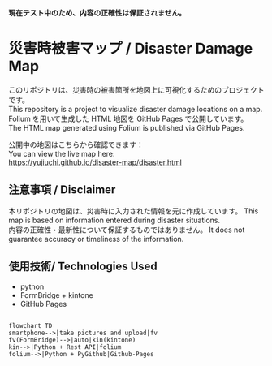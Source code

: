 **現在テスト中のため、内容の正確性は保証されません。**

# 災害時被害マップ / Disaster Damage Map

このリポジトリは、災害時の被害箇所を地図上に可視化するためのプロジェクトです。  
This repository is a project to visualize disaster damage locations on a map.  
Folium を用いて生成した HTML 地図を GitHub Pages で公開しています。  
The HTML map generated using Folium is published via GitHub Pages.  

公開中の地図はこちらから確認できます：  
You can view the live map here:  
https://yujiuchi.github.io/disaster-map/disaster.html

## 注意事項 / Disclaimer
本リポジトリの地図は、災害時に入力された情報を元に作成しています。
This map is based on information entered during disaster situations.  
内容の正確性・最新性について保証するものではありません。
It does not guarantee accuracy or timeliness of the information.  


## 使用技術/ Technologies Used
- python 
- FormBridge + kintone
- GitHub Pages

```mermaid

flowchart TD
smartphone-->|take pictures and upload|fv
fv(FormBridge)-->|auto|kin(kintone)
kin-->|Python + Rest API|folium
folium-->|Python + PyGithub|Github-Pages

```
